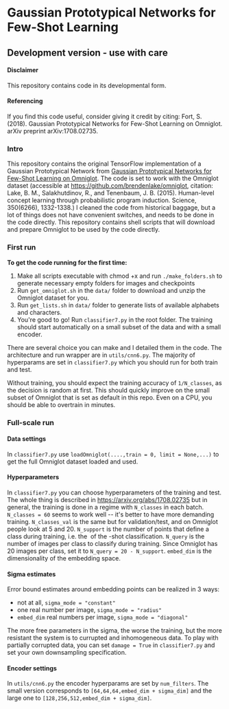 # Gaussian Prototypical Networks for Few-Shot Learning
## Development version - use with care

#### Disclaimer
This repository contains code in its developmental form.

#### Referencing
If you find this code useful, consider giving it credit by citing: Fort, S. (2018). Gaussian Prototypical Networks for Few-Shot Learning on Omniglot. arXiv preprint arXiv:1708.02735.

### Intro
This repository contains the original TensorFlow implementation of a Gaussian Prototypical Network from <a href = https://arxiv.org/abs/1708.02735>Gaussian Prototypical Networks for Few-Shot Learning on Omniglot</a>. The code is set to work with the Omniglot dataset (accessible at https://github.com/brendenlake/omniglot, citation: Lake, B. M., Salakhutdinov, R., and Tenenbaum, J. B. (2015). Human-level concept learning through probabilistic program induction. Science, 350(6266), 1332-1338.) I cleaned the code from historical baggage, but a lot of things does not have convenient switches, and needs to be done in the code directly. This repository contains shell scripts that will download and prepare Omniglot to be used by the code directly.

### First run
<b>To get the code running for the first time:</b> 
1. Make all scripts executable with chmod +x and run `./make_folders.sh` to generate necessary empty folders for images and checkpoints
2. Run `get_omniglot.sh` in the `data/` folder to download and unzip the Omniglot dataset for you.
3. Run `get_lists.sh` in `data/` folder to generate lists of available alphabets and characters.
4. You're good to go! Run `classifier7.py` in the root folder. The training should start automatically on a small subset of the data and with a small encoder.

There are several choice you can make and I detailed them in the code. The architecture and run wrapper are in `utils/cnn6.py`. The majority of hyperparams are set in `classifier7.py` which you should run for both train and test.

Without training, you should expect the training accuracy of `1/N_classes`, as the decision is random at first. This should quickly improve on the small subset of Omniglot that is set as default in this repo. Even on a CPU, you should be able to overtrain in minutes. 

### Full-scale run

#### Data settings
In `classifier7.py` use `loadOmniglot(....,train = 0, limit = None,...)` to get the full Omniglot dataset loaded and used.

#### Hyperparameters
In `classifier7.py` you can choose hyperparameters of the training and test. The whole thing is described in https://arxiv.org/abs/1708.02735 but in general, the training is done in a regime with `N_classes` in each batch. `N_classes = 60` seems to work well -- it's better to have more demanding training. `N_classes_val` is the same but for validation/test, and on Omniglot people look at 5 and 20. `N_support` is the number of points that define a class during training, i.e. the <math>k</math> of the <math>k</math>-shot classification. `N_query` is the number of images per class to classify during training. Since Omniglot has 20 images per class, set it to `N_query = 20 - N_support`. `embed_dim` is the dimensionality of the embedding space.

#### Sigma estimates
Error bound estimates around embedding points can be realized in 3 ways:
+ not at all, `sigma_mode = "constant"`
+ one real number per image, `sigma_mode = "radius"`
+ `embed_dim` real numbers per image, `sigma_mode = "diagonal"`

The more free parameters in the sigma, the worse the training, but the more resistant the system is to currupted and inhomogeneous data. To play with partially corrupted data, you can set `damage = True` in `classifier7.py` and set your own downsampling specification.

#### Encoder settings
In `utils/cnn6.py` the encoder hyperparams are set by `num_filters`. The small version corresponds to `[64,64,64,embed_dim + sigma_dim]` and the large one to `[128,256,512,embed_dim + sigma_dim]`.
